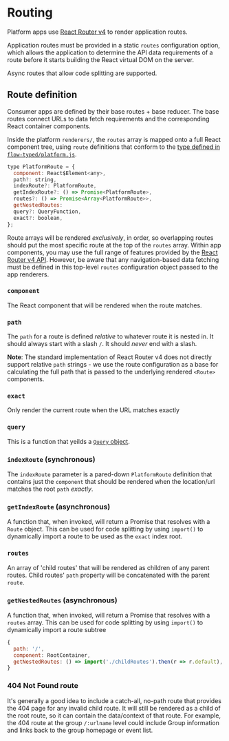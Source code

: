 # Routing

Platform apps use [React Router v4](https://reacttraining.com/react-router/) to
render application routes.

Application routes must be provided in a static `routes` configuration option,
which allows the application to determine the API data requirements of a route
before it starts building the React virtual DOM on the server.

Async routes that allow code splitting are supported.

## Route definition

Consumer apps are defined by their base routes + base reducer. The base routes
connect URLs to data fetch requirements and the corresponding React container
components.

Inside the platform `renderers/`, the `routes` array is mapped onto a full React
component tree, using `route` definitions that conform to the [type defined in
`flow-typed/platform.js`](./flow-typed/platform.js).

```js
type PlatformRoute = {
  component: React$Element<any>,
  path?: string,
  indexRoute?: PlatformRoute,
  getIndexRoute?: () => Promise<PlatformRoute>,
  routes?: () => Promise<Array<PlatformRoute>>,
  getNestedRoutes: 
  query?: QueryFunction,
  exact?: boolean,
};
```

Route arrays will be rendered _exclusively_, in order, so overlapping routes
should put the most specific route at the top of the `routes` array. Within app
components, you may use the full range of features provided by the [React Router
v4 API](https://reacttraining.com/react-router/api). However, be aware that any
navigation-based data fetching must be defined in this top-level `routes`
configuration object passed to the app renderers.

### `component`

The React component that will be rendered when the route matches.

### `path`

The `path` for a route is defined _relative_ to whatever route it is nested
in. It should always start with a slash `/`. It should _never_ end with a slash.

**Note**: The standard implementation of React Router v4 does not directly
support relative `path` strings - we use the route configuration as a base for
calculating the full path that is passed to the underlying rendered `<Route>`
components.

### `exact`

Only render the current route when the URL matches exactly

### `query`

This is a function that yeilds a [`Query` object](./Queries.md).

### `indexRoute` (synchronous)

The `indexRoute` parameter is a pared-down `PlatformRoute` definition that
contains just the `component` that should be rendered when the location/url
matches the root `path` _exactly_.

### `getIndexRoute` (asynchronous)

A function that, when invoked, will return a Promise that resolves with a
`Route` object. This can be used for code splitting by using `import()` to
dynamically import a route to be used as the `exact` index root.

### `routes`

An array of 'child routes' that will be rendered as children of any parent
routes. Child routes' `path` property will be concatenated with the parent
`route`.

### `getNestedRoutes` (asynchronous)

A function that, when invoked, will return a Promise that resolves with a
`routes` array. This can be used for code splitting by using `import()` to
dynamically import a route subtree

```js
{
  path: '/',
  component: RootContainer,
  getNestedRoutes: () => import('./childRoutes').then(r => r.default),
}
```


### 404 Not Found route

It's generally a good idea to include a catch-all, no-path route that provides
the 404 page for any invalid child route. It will still be rendered as a child
of the root route, so it can contain the data/context of that route. For
example, the 404 route at the group `/:urlname` level could include Group
information and links back to the group homepage or event list.


